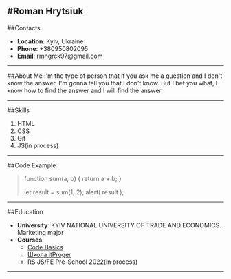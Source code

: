 #Roman Hrytsiuk
---
##Contacts
+ **Location**: Kyiv, Ukraine
+ **Phone**: +380950802095
+ **Email**: rmngrck97@gmail.com
----
##About Me
I'm the type of person that if you ask me a question and I don't know the answer, I'm gonna tell you that I don't know. But I bet you what, I know how to find the answer and I will find the answer.

-----
##Skills
1. HTML
2. CSS
3. Git
4. JS(in process)
-----
##Code Example
>function sum(a, b) {
>  return a + b;
>}
>
>let result = sum(1, 2);
>alert( result );
----
##Education
* **University**: KYIV NATIONAL UNIVERSITY OF TRADE AND ECONOMICS. Marketing major
* **Courses**:
  - [Code Basics](https://ru.code-basics.com/)
  - [Школа itProger](https://www.youtube.com/channel/UCCXF68Da_ndcmvv_9OG75Cw)
  - RS JS/FE Pre-School 2022(in process)
----
